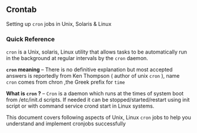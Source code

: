 ## Crontab
Setting up `cron` jobs in Unix, Solaris & Linux

### Quick Reference
`cron` is a Unix, solaris, Linux utility that allows tasks to be automatically run in the background at regular intervals by the `cron` daemon. 

**`cron` meaning** – There is no definitive explanation but most accepted answers is reportedly from Ken Thompson ( author of unix `cron` ), name `cron` comes from chron ,the Greek prefix for `time`

**What is `cron` ?** – `Cron` is a daemon which runs at the times of system boot from /etc/init.d scripts. If needed it can be stopped/started/restart using init script or with command service crond start in Linux systems.

This document covers following aspects of Unix, Linux `cron` jobs to help you understand and implement cronjobs successfully
